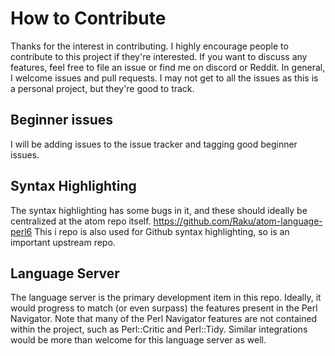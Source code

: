 
# How to Contribute

Thanks for the interest in contributing. I highly encourage people to contribute to this project if they're interested.
If you want to discuss any features, feel free to file an issue or find me on discord or Reddit. 
In general, I welcome issues and pull requests. I may not get to all the issues as this is a personal project, but they're good to track.

## Beginner issues

I will be adding issues to the issue tracker and tagging good beginner issues.

## Syntax Highlighting
The syntax highlighting has some bugs in it, and these should ideally be centralized at the atom repo itself. https://github.com/Raku/atom-language-perl6
This i repo is also used for Github syntax highlighting, so is an important upstream repo.

## Language Server
The language server is the primary development item in this repo. Ideally, it would progress to match (or even surpass) the features present in the Perl Navigator. Note that many of the Perl Navigator features are not contained within the project, such as Perl::Critic and Perl::Tidy. Similar integrations would be more than welcome for this language server as well.
